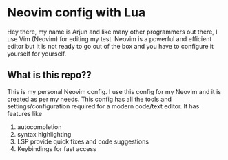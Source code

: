 # Neovim config with Lua

Hey there, my name is Arjun and like many other programmers out there, I use Vim (Neovim) for editing my test. Neovim is a powerful and efficient editor but it is not ready to go out of the box and you have to configure it yourself for yourself.

## What is this repo??

This is my personal Neovim config. I use this config for my Neovim and it is created as per my needs. This config has all the tools and settings/configuration required for a modern code/text editor.
It has features like

1. autocompletion
1. syntax highlighting
1. LSP provide quick fixes and code suggestions
1. Keybindings for fast access
